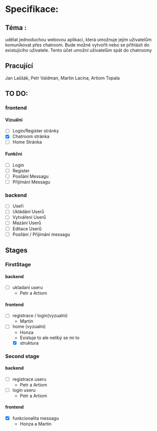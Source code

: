 # Specifikace:

## Téma :
udělat jednoduchou webovou aplikaci, která umožnuje jejím uživatelům komunikovat přes chatroom.
Bude možné vytvořit nebo se přihlásit do existujícího uživatele.
Tento účet umožní uživatelům spát do chatroomy

## Pracující
Jan Laššák, Petr Valdman, Martin Lacina, Artiom Topala

## TO DO:
###   frontend
####  Vizuální
  - [ ] Login/Register stránky
  - [X] Chatroom stránka
  - [ ] Home Stránka
#### Funkční
  - [ ] Login
  - [ ] Register
  - [ ] Posílání Messagu
  - [ ] Přijímání Messagu
### backend
  - [ ] Useři
  - [ ] Ukládání Userů
  - [ ] Vytváření Userů
  - [ ] Mazání Userů
  - [ ] Editace Userů
  - [ ] Posílání / Přijímání messagu
## Stages
### FirstStage
#### backend
  - [ ] ukladaní useru
    - Petr a Artiom
#### frontend
  - [ ] registrace / login(vyzualni)
    - Martin
  - [ ] home (vyzualni)
    - Honza
    - Existuje to ale nelíbý se mi to
    - [X] struktura
### Second stage
#### backend
  - [ ] registrace useru
    - Petr a Artiom
  - [ ] login useru 
    - Petr a Artiom
#### frontend
  - [X] funkcionalita messagu
    - Honza a Martin
